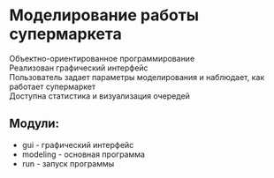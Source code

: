 # Моделирование работы супермаркета 
Объектно-ориентированное программирование\
Реализован графический интерфейс\
Пользователь задает параметры моделирования и наблюдает, как работает супермаркет\
Доступна статистика и визуализация очередей
## Модули:
- gui - графический интерфейс
- modeling - основная программа
- run - запуск программы

